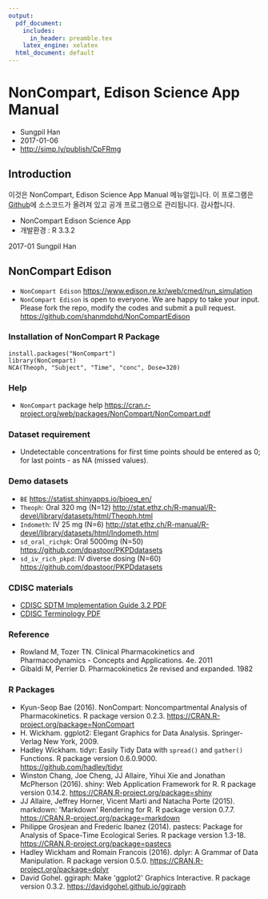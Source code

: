 ```yaml
---
output:
  pdf_document:
    includes:
      in_header: preamble.tex
    latex_engine: xelatex
  html_document: default
---
```


# NonCompart, Edison Science App Manual

- Sungpil Han
- 2017-01-06
- http://simp.ly/publish/CpFRmg

## Introduction

이것은 NonCompart, Edison Science App Manual 메뉴얼입니다.
이 프로그램은 [Github](http://github.com/shanmdphd/edisonNoncompart)에 소스코드가 올려져 있고 공개 프로그램으로 관리됩니다.
감사합니다.

- NonCompart Edison Science App 
- 개발환경 : R 3.3.2

2017-01
Sungpil Han

## NonCompart Edison

- `NonCompart Edison` <https://www.edison.re.kr/web/cmed/run_simulation>
- `NonCompart Edison` is open to everyone. We are happy to take your input. Please fork the repo, modify the codes and submit a pull request. <https://github.com/shanmdphd/NonCompartEdison>

### Installation of NonCompart R Package

```{r}
install.packages("NonCompart")
library(NonCompart)
NCA(Theoph, "Subject", "Time", "conc", Dose=320)
```

### Help

- `NonCompart` package help <https://cran.r-project.org/web/packages/NonCompart/NonCompart.pdf>

### Dataset requirement

- Undetectable concentrations for first time points should be entered as 0; for last points - as NA (missed values).

### Demo datasets
- `BE` <https://statist.shinyapps.io/bioeq_en/>
- `Theoph`: Oral 320 mg (N=12) <http://stat.ethz.ch/R-manual/R-devel/library/datasets/html/Theoph.html>
- `Indometh`: IV 25 mg (N=6) <http://stat.ethz.ch/R-manual/R-devel/library/datasets/html/Indometh.html>
- `sd_oral_richpk`: Oral 5000mg (N=50) <https://github.com/dpastoor/PKPDdatasets>
- `sd_iv_rich_pkpd`: IV diverse dosing (N=60) <https://github.com/dpastoor/PKPDdatasets>

### CDISC materials

- [CDISC SDTM Implementation Guide 3.2 PDF ](https://www.cdisc.org/sites/default/files/members/standard/foundational/sdtmig/sdtmig_20v3.2_20noportfolio.pdf)
- [CDISC Terminology PDF](https://evs.nci.nih.gov/ftp1/CDISC/SDTM/SDTM%20Terminology.pdf)

### Reference

- Rowland M, Tozer TN. Clinical Pharmacokinetics and Pharmacodynamics - Concepts and Applications.
4e. 2011
- Gibaldi M, Perrier D. Pharmacokinetics 2e revised and expanded. 1982

### R Packages
- Kyun-Seop Bae (2016). NonCompart: Noncompartmental Analysis of Pharmacokinetics. R package version 0.2.3. https://CRAN.R-project.org/package=NonCompart
- H. Wickham. ggplot2: Elegant Graphics for Data Analysis. Springer-Verlag New York, 2009.
- Hadley Wickham. tidyr: Easily Tidy Data with `spread()` and `gather()` Functions. R package version 0.6.0.9000. https://github.com/hadley/tidyr
- Winston Chang, Joe Cheng, JJ Allaire, Yihui Xie and Jonathan McPherson (2016). shiny: Web Application Framework for R. R package version 0.14.2. https://CRAN.R-project.org/package=shiny
- JJ Allaire, Jeffrey Horner, Vicent Marti and Natacha Porte (2015). markdown: 'Markdown' Rendering for R. R package version 0.7.7. https://CRAN.R-project.org/package=markdown
- Philippe Grosjean and Frederic Ibanez (2014). pastecs: Package for Analysis of Space-Time Ecological Series. R package version 1.3-18. https://CRAN.R-project.org/package=pastecs
- Hadley Wickham and Romain Francois (2016). dplyr: A Grammar of Data Manipulation. R package version 0.5.0. https://CRAN.R-project.org/package=dplyr
- David Gohel. ggiraph: Make 'ggplot2' Graphics Interactive. R package version 0.3.2. https://davidgohel.github.io/ggiraph

